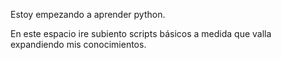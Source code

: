 Estoy empezando a aprender python. 

En este espacio ire subiento scripts básicos a medida que valla expandiendo mis conocimientos.

